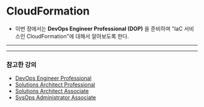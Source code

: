 # CloudFormation

- 이번 장에서는 **DevOps Engineer Professional (DOP)** 을 준비하며 "IaC 서비스인 CloudFormation"에 대해서 알아보도록 한다.

---



























---

### 참고한 강의

- [DevOps Engineer Professional](https://www.udemy.com/course/aws-certified-devops-engineer-professional-korean)
- [Solutions Architect Professional](https://www.udemy.com/course/aws-solutions-architect-professional)
- [Solutions Architect Associate](https://www.udemy.com/course/best-aws-certified-solutions-architect-associate)
- [SysOps Administrator Associate](https://www.udemy.com/course/ultimate-aws-certified-sysops-administrator-associate)